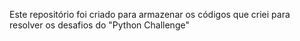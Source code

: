 Este repositório foi criado para armazenar os códigos que criei para resolver os desafios do "Python Challenge"